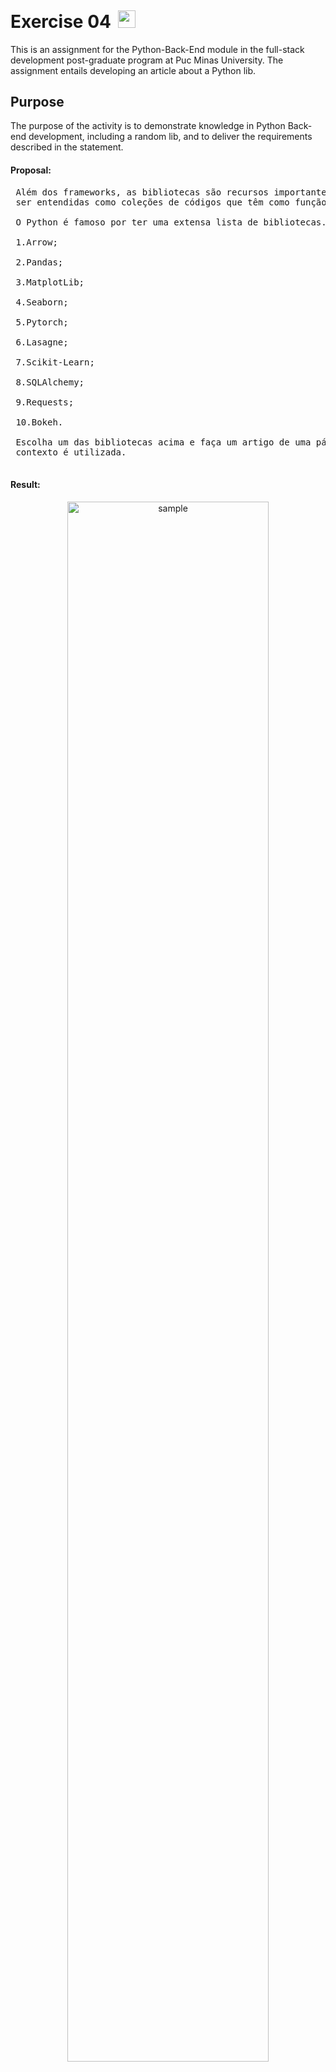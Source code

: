 <h1>Exercise 04<img src="https://img.icons8.com/fluency/256/completed-task.png" alt="red cross" style="height: 1em; margin-left: 0.4em; margin-top: 0.2em;"></h1>
<p>This is an assignment for the Python-Back-End module in the full-stack development post-graduate program at Puc Minas University. The assignment entails developing an article about a Python lib.</p>
<h2>Purpose</h2>
<p>The purpose of the activity is to demonstrate knowledge in Python Back-end development, including a random lib, and to deliver the requirements described in the statement.</p>
<h4>Proposal:</h4>

<pre>
 Além dos frameworks, as bibliotecas são recursos importantes em linguagem de programação. Elas podem 
 ser entendidas como coleções de códigos que têm como função a resolução de determinados tipos de problemas.

 O Python é famoso por ter uma extensa lista de bibliotecas. A seguir temos exemplos interessantes:
 
 1.Arrow;
 
 2.Pandas;
 
 3.MatplotLib;
 
 4.Seaborn;
 
 5.Pytorch;
 
 6.Lasagne;
 
 7.Scikit-Learn;
 
 8.SQLAlchemy;
 
 9.Requests;
 
 10.Bokeh.
 
 Escolha um das bibliotecas acima e faça um artigo de uma página contando um pouco o que é e em qual 
 contexto é utilizada.

</pre>

<h4>Result:</h4>
<p align="center">
 <img src="https://encrypted-tbn0.gstatic.com/images?q=tbn:ANd9GcRrlBw6CWhh8QRTrRNotMsQGiAJJe67dzeUfLXMMzAqZ3o5zzTjJL5gTuhstRcLAjYD-vI&usqp=CAU" alt="sample" style="width: 80%"> 
</p>
<pre>
<h1>Introdução ao Pandas: Uma Poderosa Biblioteca Python para Análise de Dados</h1>

Introdução:

O Python é uma das linguagens de programação mais populares entre cientistas de dados, analistas e 
desenvolvedores de software. Uma das razões para essa popularidade é a vasta coleção de bibliotecas
disponíveis, que permitem aos usuários estender as funcionalidades básicas da linguagem e resolver 
problemas específicos de forma eficiente. Neste artigo, vamos explorar a biblioteca Pandas, uma 
ferramenta poderosa para análise de dados em Python.

O que é o Pandas?

O Pandas é uma biblioteca de código aberto desenvolvida para fornecer estruturas de dados fáceis de 
usar e ferramentas de análise de dados de alta performance. Ele é construído sobre a linguagem Python 
e oferece estruturas de dados eficientes para armazenar e manipular dados, além de funções flexíveis 
para realizar tarefas comuns de análise.

Contexto de Utilização:

O Pandas é amplamente utilizado em uma variedade de domínios, incluindo ciência de dados, finanças, 
economia, pesquisa acadêmica, análise de mercado e muito mais. Ele fornece uma maneira conveniente 
de importar, limpar, transformar e analisar dados, permitindo que os usuários realizem uma ampla 
gama de tarefas relacionadas à manipulação e exploração de conjuntos de dados complexos.

Principais Recursos e Funcionalidades:

Estruturas de Dados Flexíveis: O Pandas oferece duas estruturas principais: as Séries e os DataFrames.
Uma Série é uma estrutura unidimensional semelhante a um array ou lista, enquanto um DataFrame é uma
estrutura bidimensional semelhante a uma tabela ou planilha. Essas estruturas são altamente flexíveis 
e podem conter dados de diferentes tipos, como números, strings e datas.

Manipulação de Dados: O Pandas permite realizar várias operações de manipulação de dados, como 
filtragem, ordenação, indexação, agrupamento, agregação, entre outras. Com apenas algumas linhas de 
código, é possível selecionar subconjuntos de dados, criar novas colunas, alterar valores existentes 
e realizar outras transformações essenciais.

Tratamento de Dados Ausentes: Muitas vezes, conjuntos de dados reais contêm valores ausentes ou nulos. 
O Pandas fornece métodos poderosos para lidar com esses dados faltantes, permitindo que os usuários 
os identifiquem, removam-nos ou os preencham com valores apropriados.

Integração com Fontes de Dados Externas: O Pandas suporta a leitura e gravação de dados em vários
formatos, como CSV, Excel, SQL, HDF5 e muitos outros. Isso permite que os usuários importem 
facilmente dados de diferentes fontes e exportem os resultados de suas análises em diferentes formatos.

Visualização de Dados: O Pandas também oferece recursos para visualização de dados, aproveitando 
as capacidades de outras bibliotecas populares, como Matplotlib e Seaborn. Com algumas linhas 
de código, é possível criar gráficos, histogramas, diagramas de dispersão e outros tipos de 
visualizações para explorar e comunicar insights a partir dos dados
</pre>


<h2>Technologies</h2>
<p>We used the following technologies to build this project:</p>
<p align="center">
    <img src="https://skillicons.dev/icons?i=py,panda,vscode,git" />
</p>

